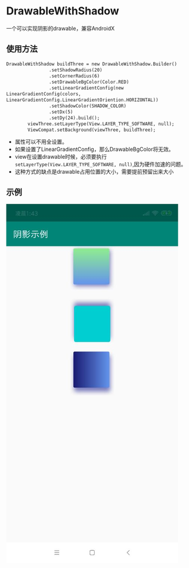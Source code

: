 # DrawableWithShadow
一个可以实现阴影的drawable，兼容AndroidX

## 使用方法

```
DrawableWithShadow buildThree = new DrawableWithShadow.Builder()
                .setShadowRadius(20)
                .setCornerRadius(6)
                .setDrawableBgColor(Color.RED)
                .setLinearGradientConfig(new LinearGradientConfig(colors, LinearGradientConfig.LinearGradientOriention.HORIZONTAL))
                .setShadowColor(SHADOW_COLOR)
                .setDx(5)
                .setDy(24).build();
        viewThree.setLayerType(View.LAYER_TYPE_SOFTWARE, null);
        ViewCompat.setBackground(viewThree, buildThree);
```

 * 属性可以不用全设置。
 * 如果设置了LinearGradientConfig，那么DrawableBgColor将无效。
 * view在设置drawable时候，必须要执行`setLayerType(View.LAYER_TYPE_SOFTWARE, null)`,因为硬件加速的问题。
 * 这种方式的缺点是drawable占用位置的大小，需要提前预留出来大小
 
 ## 示例
 
 ![阴影示例](./demo.jpg)
